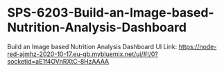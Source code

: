 # SPS-6203-Build-an-Image-based-Nutrition-Analysis-Dashboard
Build an Image based Nutrition Analysis Dashboard
UI Link:
https://node-red-ajmhz-2020-10-17.eu-gb.mybluemix.net/ui/#!/0?socketid=aE1f4OVnRXtC-8HzAAAA
